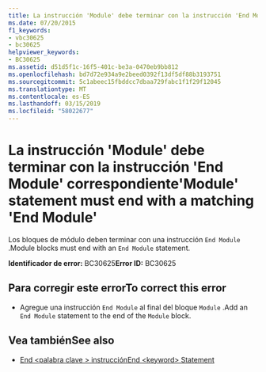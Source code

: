 ```yaml
---
title: La instrucción 'Module' debe terminar con la instrucción 'End Module' correspondiente
ms.date: 07/20/2015
f1_keywords:
- vbc30625
- bc30625
helpviewer_keywords:
- BC30625
ms.assetid: d51d5f1c-16f5-401c-be3a-0470eb9bb812
ms.openlocfilehash: bd7d72e934a9e2beed0392f13df5df88b3193751
ms.sourcegitcommit: 5c1abeec15fbddcc7dbaa729fabc1f1f29f12045
ms.translationtype: MT
ms.contentlocale: es-ES
ms.lasthandoff: 03/15/2019
ms.locfileid: "58022677"
---
```

# <a name="module-statement-must-end-with-a-matching-end-module"></a><span data-ttu-id="8edad-102">La instrucción 'Module' debe terminar con la instrucción 'End Module' correspondiente</span><span class="sxs-lookup"><span data-stu-id="8edad-102">'Module' statement must end with a matching 'End Module'</span></span>
<span data-ttu-id="8edad-103">Los bloques de módulo deben terminar con una instrucción `End Module` .</span><span class="sxs-lookup"><span data-stu-id="8edad-103">Module blocks must end with an `End Module` statement.</span></span>  
  
 <span data-ttu-id="8edad-104">**Identificador de error:** BC30625</span><span class="sxs-lookup"><span data-stu-id="8edad-104">**Error ID:** BC30625</span></span>  
  
## <a name="to-correct-this-error"></a><span data-ttu-id="8edad-105">Para corregir este error</span><span class="sxs-lookup"><span data-stu-id="8edad-105">To correct this error</span></span>  
  
-   <span data-ttu-id="8edad-106">Agregue una instrucción `End Module` al final del bloque `Module` .</span><span class="sxs-lookup"><span data-stu-id="8edad-106">Add an `End Module` statement to the end of the `Module` block.</span></span>  
  
## <a name="see-also"></a><span data-ttu-id="8edad-107">Vea también</span><span class="sxs-lookup"><span data-stu-id="8edad-107">See also</span></span>

- [<span data-ttu-id="8edad-108">End \<palabra clave > instrucción</span><span class="sxs-lookup"><span data-stu-id="8edad-108">End \<keyword> Statement</span></span>](../../visual-basic/language-reference/statements/end-keyword-statement.md)
